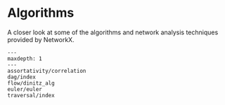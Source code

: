

# Algorithms

A closer look at some of the algorithms and network analysis techniques
provided by NetworkX.

```{toctree}
---
maxdepth: 1
---
assortativity/correlation
dag/index
flow/dinitz_alg
euler/euler
traversal/index
```
